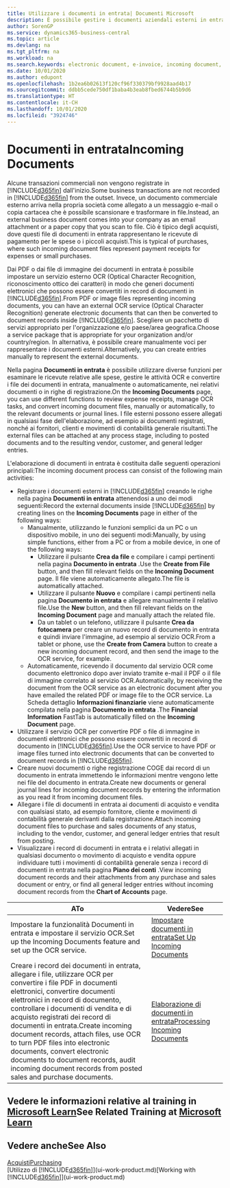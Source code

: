 ```yaml
---
title: Utilizzare i documenti in entrata| Documenti Microsoft
description: È possibile gestire i documenti aziendali esterni in entrata, ad esempio le ricevute di pagamento o i PDF, gestire attività OCR e convertire i file in record e documenti in formato elettronico.
author: SorenGP
ms.service: dynamics365-business-central
ms.topic: article
ms.devlang: na
ms.tgt_pltfrm: na
ms.workload: na
ms.search.keywords: electronic document, e-invoice, incoming document, OCR, ecommerce, document exchange, import invoice
ms.date: 10/01/2020
ms.author: edupont
ms.openlocfilehash: 1b2ea6b02613f120cf96f330379bf9928aad4b17
ms.sourcegitcommit: ddbb5cede750df1baba4b3eab8fbed6744b5b9d6
ms.translationtype: HT
ms.contentlocale: it-CH
ms.lasthandoff: 10/01/2020
ms.locfileid: "3924746"
---
```

# <a name="incoming-documents"></a><span data-ttu-id="f584b-103">Documenti in entrata</span><span class="sxs-lookup"><span data-stu-id="f584b-103">Incoming Documents</span></span>

<span data-ttu-id="f584b-104">Alcune transazioni commerciali non vengono registrate in [!INCLUDE[d365fin](includes/d365fin_md.md)] dall'inizio.</span><span class="sxs-lookup"><span data-stu-id="f584b-104">Some business transactions are not recorded in [!INCLUDE[d365fin](includes/d365fin_md.md)] from the outset.</span></span> <span data-ttu-id="f584b-105">Invece, un documento commerciale esterno arriva nella propria società come allegato a un messaggio e-mail o copia cartacea che è possibile scansionare e trasformare in file.</span><span class="sxs-lookup"><span data-stu-id="f584b-105">Instead, an external business document comes into your company as an email attachment or a paper copy that you scan to file.</span></span> <span data-ttu-id="f584b-106">Ciò è tipico degli acquisti, dove questi file di documenti in entrata rappresentano le ricevute di pagamento per le spese o i piccoli acquisti.</span><span class="sxs-lookup"><span data-stu-id="f584b-106">This is typical of purchases, where such incoming document files represent payment receipts for expenses or small purchases.</span></span>

<span data-ttu-id="f584b-107">Dai PDF o dai file di immagine dei documenti in entrata è possibile impostare un servizio esterno OCR (Optical Character Recognition, riconoscimento ottico dei caratteri) in modo che generi documenti elettronici che possono essere convertiti in record di documenti in [!INCLUDE[d365fin](includes/d365fin_md.md)].</span><span class="sxs-lookup"><span data-stu-id="f584b-107">From PDF or image files representing incoming documents, you can have an external OCR service (Optical Character Recognition) generate electronic documents that can then be converted to document records inside [!INCLUDE[d365fin](includes/d365fin_md.md)].</span></span> <span data-ttu-id="f584b-108">Scegliere un pacchetto di servizi appropriato per l'organizzazione e/o paese/area geografica.</span><span class="sxs-lookup"><span data-stu-id="f584b-108">Choose a service package that is appropriate for your organization and/or country/region.</span></span> <span data-ttu-id="f584b-109">In alternativa, è possibile creare manualmente voci per rappresentare i documenti esterni.</span><span class="sxs-lookup"><span data-stu-id="f584b-109">Alternatively, you can create entries manually to represent the external documents.</span></span>  

<span data-ttu-id="f584b-110">Nella pagina **Documenti in entrata** è possibile utilizzare diverse funzioni per esaminare le ricevute relative alle spese, gestire le attività OCR e convertire i file dei documenti in entrata, manualmente o automaticamente, nei relativi documenti o in righe di registrazione.</span><span class="sxs-lookup"><span data-stu-id="f584b-110">On the **Incoming Documents** page, you can use different functions to review expense receipts, manage OCR tasks, and convert incoming document files, manually or automatically, to the relevant documents or journal lines.</span></span> <span data-ttu-id="f584b-111">I file esterni possono essere allegati in qualsiasi fase dell'elaborazione, ad esempio ai documenti registrati, nonché ai fornitori, clienti e movimenti di contabilità generale risultanti.</span><span class="sxs-lookup"><span data-stu-id="f584b-111">The external files can be attached at any process stage, including to posted documents and to the resulting vendor, customer, and general ledger entries.</span></span>

<span data-ttu-id="f584b-112">L'elaborazione di documenti in entrata è costituita dalle seguenti operazioni principali:</span><span class="sxs-lookup"><span data-stu-id="f584b-112">The incoming document process can consist of the following main activities:</span></span>

* <span data-ttu-id="f584b-113">Registrare i documenti esterni in [!INCLUDE[d365fin](includes/d365fin_md.md)] creando le righe nella pagina **Documenti in entrata** attenendosi a uno dei modi seguenti:</span><span class="sxs-lookup"><span data-stu-id="f584b-113">Record the external documents inside [!INCLUDE[d365fin](includes/d365fin_md.md)] by creating lines on the **Incoming Documents** page in either of the following ways:</span></span>
  * <span data-ttu-id="f584b-114">Manualmente, utilizzando le funzioni semplici da un PC o un dispositivo mobile, in uno dei seguenti modi:</span><span class="sxs-lookup"><span data-stu-id="f584b-114">Manually, by using simple functions, either from a PC or from a mobile device, in one of the following ways:</span></span>
    * <span data-ttu-id="f584b-115">Utilizzare il pulsante **Crea da file** e compilare i campi pertinenti nella pagina **Documento in entrata** .</span><span class="sxs-lookup"><span data-stu-id="f584b-115">Use the **Create from File** button, and then fill relevant fields on the **Incoming Document** page.</span></span> <span data-ttu-id="f584b-116">Il file viene automaticamente allegato.</span><span class="sxs-lookup"><span data-stu-id="f584b-116">The file is automatically attached.</span></span>  
    * <span data-ttu-id="f584b-117">Utilizzare il pulsante **Nuovo** e compilare i campi pertinenti nella pagina **Documento in entrata** e allegare manualmente il relativo file.</span><span class="sxs-lookup"><span data-stu-id="f584b-117">Use the **New** button, and then fill relevant fields on the **Incoming Document** page and manually attach the related file.</span></span>
    * <span data-ttu-id="f584b-118">Da un tablet o un telefono, utilizzare il pulsante **Crea da fotocamera** per creare un nuovo record di documento in entrata e quindi inviare l'immagine, ad esempio al servizio OCR.</span><span class="sxs-lookup"><span data-stu-id="f584b-118">From a tablet or phone, use the **Create from Camera** button to create a new incoming document record, and then send the image to the OCR service, for example.</span></span>
  * <span data-ttu-id="f584b-119">Automaticamente, ricevendo il documento dal servizio OCR come documento elettronico dopo aver inviato tramite e-mail il PDF o il file di immagine correlato al servizio OCR.</span><span class="sxs-lookup"><span data-stu-id="f584b-119">Automatically, by receiving the document from the OCR service as an electronic document after you have emailed the related PDF or image file to the OCR service.</span></span> <span data-ttu-id="f584b-120">La Scheda dettaglio **Informazioni finanziarie** viene automaticamente compilata nella pagina **Documento in entrata** .</span><span class="sxs-lookup"><span data-stu-id="f584b-120">The **Financial Information** FastTab is automatically filled on the **Incoming Document** page.</span></span>
* <span data-ttu-id="f584b-121">Utilizzare il servizio OCR per convertire PDF o file di immagine in documenti elettronici che possono essere convertiti in record di documento in [!INCLUDE[d365fin](includes/d365fin_md.md)].</span><span class="sxs-lookup"><span data-stu-id="f584b-121">Use the OCR service to have PDF or image files turned into electronic documents that can be converted to document records in [!INCLUDE[d365fin](includes/d365fin_md.md)].</span></span>
* <span data-ttu-id="f584b-122">Creare nuovi documenti o righe registrazione COGE dai record di un documento in entrata immettendo le informazioni mentre vengono lette nei file del documento in entrata.</span><span class="sxs-lookup"><span data-stu-id="f584b-122">Create new documents or general journal lines for incoming document records by entering the information as you read it from incoming document files.</span></span>
* <span data-ttu-id="f584b-123">Allegare i file di documenti in entrata ai documenti di acquisto e vendita con qualsiasi stato, ad esempio fornitore, cliente e movimenti di contabilità generale derivanti dalla registrazione.</span><span class="sxs-lookup"><span data-stu-id="f584b-123">Attach incoming document files to purchase and sales documents of any status, including to the vendor, customer, and general ledger entries that result from posting.</span></span>
* <span data-ttu-id="f584b-124">Visualizzare i record di documenti in entrata e i relativi allegati in qualsiasi documento o movimento di acquisto e vendita oppure individuare tutti i movimenti di contabilità generale senza i record di documenti in entrata nella pagina **Piano dei conti** .</span><span class="sxs-lookup"><span data-stu-id="f584b-124">View incoming document records and their attachments from any purchase and sales document or entry, or find all general ledger entries without incoming document records from the **Chart of Accounts** page.</span></span>

| <span data-ttu-id="f584b-125">A</span><span class="sxs-lookup"><span data-stu-id="f584b-125">To</span></span> | <span data-ttu-id="f584b-126">Vedere</span><span class="sxs-lookup"><span data-stu-id="f584b-126">See</span></span> |
| --- | --- |
| <span data-ttu-id="f584b-127">Impostare la funzionalità Documenti in entrata e impostare il servizio OCR.</span><span class="sxs-lookup"><span data-stu-id="f584b-127">Set up the Incoming Documents feature and set up the OCR service.</span></span> |[<span data-ttu-id="f584b-128">Impostare documenti in entrata</span><span class="sxs-lookup"><span data-stu-id="f584b-128">Set Up Incoming Documents</span></span>](across-how-setup-income-documents.md) |
| <span data-ttu-id="f584b-129">Creare i record dei documenti in entrata, allegare i file, utilizzare OCR per convertire i file PDF in documenti elettronici, convertire documenti elettronici in record di documento, controllare i documenti di vendita e di acquisto registrati dei record di documenti in entrata.</span><span class="sxs-lookup"><span data-stu-id="f584b-129">Create incoming document records, attach files, use OCR to turn PDF files into electronic documents, convert electronic documents to document records, audit incoming document records from posted sales and purchase documents.</span></span> |[<span data-ttu-id="f584b-130">Elaborazione di documenti in entrata</span><span class="sxs-lookup"><span data-stu-id="f584b-130">Processing Incoming Documents</span></span>](across-process-income-documents.md) |

## <a name="see-related-training-at-microsoft-learn"></a><span data-ttu-id="f584b-131">Vedere le informazioni relative al training in [Microsoft Learn](/learn/modules/incoming-documents-dynamics-365-business-central/index)</span><span class="sxs-lookup"><span data-stu-id="f584b-131">See Related Training at [Microsoft Learn](/learn/modules/incoming-documents-dynamics-365-business-central/index)</span></span>

## <a name="see-also"></a><span data-ttu-id="f584b-132">Vedere anche</span><span class="sxs-lookup"><span data-stu-id="f584b-132">See Also</span></span>

[<span data-ttu-id="f584b-133">Acquisti</span><span class="sxs-lookup"><span data-stu-id="f584b-133">Purchasing</span></span>](purchasing-manage-purchasing.md)  
<span data-ttu-id="f584b-134">[Utilizzo di [!INCLUDE[d365fin](includes/d365fin_md.md)]](ui-work-product.md)</span><span class="sxs-lookup"><span data-stu-id="f584b-134">[Working with [!INCLUDE[d365fin](includes/d365fin_md.md)]](ui-work-product.md)</span></span>  

